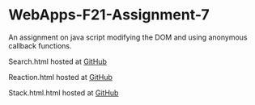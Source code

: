 # WebApps-F21-Assignment-7
An assignment on java script modifying the DOM and using anonymous callback functions.

Search.html hosted at [GitHub](https://44-563-webapps-f21.github.io/webapps-f21-assignment-7-JonathanVelkeneers/seach.html)

Reaction.html hosted at [GitHub](https://44-563-webapps-f21.github.io/webapps-f21-assignment-7-JonathanVelkeneers/reaction.html)

Stack.html.html hosted at [GitHub](https://44-563-webapps-f21.github.io/webapps-f21-assignment-7-JonathanVelkeneers/stack.html)
